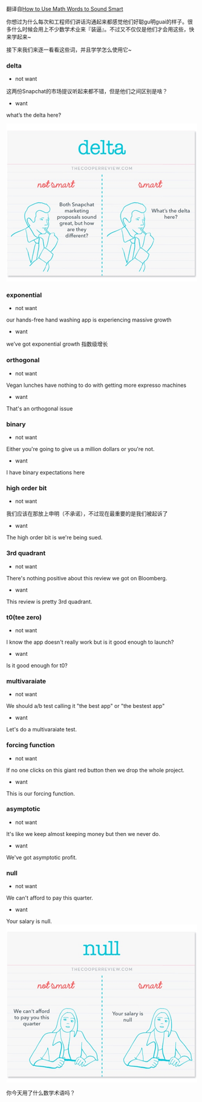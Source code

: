 
翻译自[How to Use Math Words to Sound Smart](https://medium.com/conquering-corporate-america/how-to-use-math-words-to-sound-smart-7391a5166e1)

你想过为什么每次和工程师们讲话沟通起来都感觉他们好聪gu明guai的样子。很多什么时候会用上不少数学术业来『装逼』。不过又不仅仅是他们才会用这些，快来学起来~

接下来我们来逐一看看这些词，并且学学怎么使用它~

### delta 

- not want

这两份Snapchat的市场提议听起来都不错，但是他们之间区别是啥？

- want

what’s the delta here?

![](../images/14614193678754.jpg)


### exponential

- not want

our hands-free hand washing app is experiencing massive growth

- want

we’ve got exponential growth 指数级增长

### orthogonal 

- not want

Vegan lunches have nothing to do with getting more expresso machines

- want

That's an orthogonal issue

### binary 

- not want

Either you're going to give us a million dollars or you're not.

- want

I have binary expectations here


### high order bit 

- not want

我们应该在那放上申明（不承诺），不过现在最重要的是我们被起诉了

- want

The high order bit is we're being sued.

### 3rd quadrant 

- not want

There's nothing positive about this review we got on Bloomberg.

- want

This review is pretty 3rd quadrant.

### t0(tee zero)

- not want

I know the app doesn't really work but is it good enough to launch?

- want

Is it good enough for t0?

### multivaraiate 

- not want

We should a/b test calling it "the best app" or "the bestest app"

- want

Let's do a multivaraiate test.

### forcing function 

- not want

If no one clicks on this giant red button then we drop the whole project.

- want

This is our forcing function.

### asymptotic 

- not want

It's like we keep almost keeping money but then we never do.

- want

We've got asymptotic profit.

### null 

- not want

We can't afford to pay this quarter.

- want

Your salary is null.
![](../images/14614193866187.jpg)


你今天用了什么数学术语吗？


